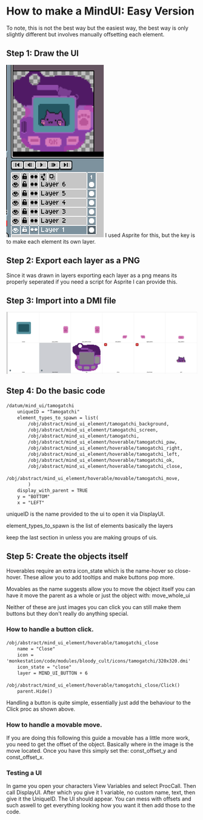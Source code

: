 # How to make a MindUI: Easy Version
To note, this is not the best way but the easiest way, the best way is only slightly different but involves manually offsetting each element.

## Step 1: Draw the UI
![alt text](image.png)
I used Asprite for this, but the key is to make each element its own layer.
## Step 2: Export each layer as a PNG
Since it was drawn in layers exporting each layer as a png means its properly seperated if you need a script for Asprite I can provide this.
## Step 3: Import into a DMI file
![alt text](image-1.png)
## Step 4: Do the basic code
```
/datum/mind_ui/tamogatchi
	uniqueID = "Tamogatchi"
	element_types_to_spawn = list(
		/obj/abstract/mind_ui_element/tamogatchi_background,
		/obj/abstract/mind_ui_element/tamogatchi_screen,
		/obj/abstract/mind_ui_element/tamogatchi,
		/obj/abstract/mind_ui_element/hoverable/tamogatchi_paw,
		/obj/abstract/mind_ui_element/hoverable/tamogatchi_right,
		/obj/abstract/mind_ui_element/hoverable/tamogatchi_left,
		/obj/abstract/mind_ui_element/hoverable/tamogatchi_ok,
		/obj/abstract/mind_ui_element/hoverable/tamogatchi_close,
		/obj/abstract/mind_ui_element/hoverable/movable/tamogatchi_move,
		)
	display_with_parent = TRUE
	y = "BOTTOM"
	x = "LEFT" 
```

uniqueID is the name provided to the ui to open it via DisplayUI.

element_types_to_spawn is the list of elements basically the layers

keep the last section in unless you are making groups of uis.

## Step 5: Create the objects itself
 Hoverables require an extra icon_state which is the name-hover so close-hover. These allow you to add tooltips and make buttons pop more.

 Movables as the name suggests allow you to move the object itself you can have it move the parent as a whole or just the object with: move_whole_ui

 Neither of these are just images you can click you can still make them buttons but they don't really do anything special.


### How to handle a button click.
```
/obj/abstract/mind_ui_element/hoverable/tamogatchi_close
	name = "Close"
	icon = 'monkestation/code/modules/bloody_cult/icons/tamogatchi/320x320.dmi'
	icon_state = "close"
	layer = MIND_UI_BUTTON + 6

/obj/abstract/mind_ui_element/hoverable/tamogatchi_close/Click()
	parent.Hide()
```
Handling a button is quite simple, essentially just add the behaviour to the Click proc as shown above.

### How to handle a movable move.
If you are doing this following this guide a movable has a little more work, you need to get the offset of the object. Basically where in the image is the move located. Once you have this simply set the: const_offset_y and const_offset_x.

### Testing a UI
In game you open your characters View Variables and select ProcCall. Then call DisplayUI. After which you give it 1 variable, no custom name, text, then give it the UniqueID. The UI should appear. You can mess with offsets and such aswell to get everything looking how you want it then add those to the code.
